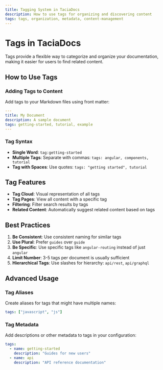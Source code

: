 ```yaml
---
title: Tagging System in TaciaDocs
description: How to use tags for organizing and discovering content
tags: tags, organization, metadata, content-management
---
```


# Tags in TaciaDocs

Tags provide a flexible way to categorize and organize your documentation, making it easier for users to find related content.

## How to Use Tags

### Adding Tags to Content

Add tags to your Markdown files using front matter:

```yaml
---
title: My Document
description: A sample document
tags: getting-started, tutorial, example
---
```

### Tag Syntax

- **Single Word**: `tag:getting-started`
- **Multiple Tags**: Separate with commas: `tags: angular, components, tutorial`
- **Tag with Spaces**: Use quotes: `tags: "getting started", tutorial`

## Tag Features

- **Tag Cloud**: Visual representation of all tags
- **Tag Pages**: View all content with a specific tag
- **Filtering**: Filter search results by tags
- **Related Content**: Automatically suggest related content based on tags

## Best Practices

1. **Be Consistent**: Use consistent naming for similar tags
2. **Use Plural**: Prefer `guides` over `guide`
3. **Be Specific**: Use specific tags like `angular-routing` instead of just `angular`
4. **Limit Number**: 3-5 tags per document is usually sufficient
5. **Hierarchical Tags**: Use slashes for hierarchy: `api/rest`, `api/graphql`

## Advanced Usage

### Tag Aliases

Create aliases for tags that might have multiple names:

```yaml
tags: ["javascript", "js"]
```

### Tag Metadata

Add descriptions or other metadata to tags in your configuration:

```yaml
tags:
  - name: getting-started
    description: "Guides for new users"
  - name: api
    description: "API reference documentation"
```
